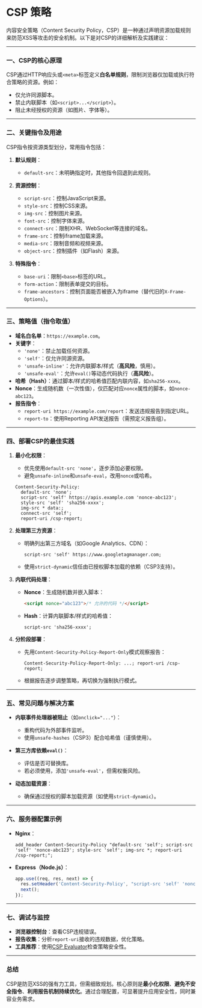 # CSP 策略

内容安全策略（Content Security Policy，CSP）是一种通过声明资源加载规则来防范XSS等攻击的安全机制。以下是对CSP的详细解析及实践建议：

---

### **一、CSP的核心原理**
CSP通过HTTP响应头或`<meta>`标签定义**白名单规则**，限制浏览器仅加载或执行符合策略的资源。例如：
- 仅允许同源脚本。
- 禁止内联脚本（如`<script>...</script>`）。
- 阻止未经授权的资源（如图片、字体等）。

---

### **二、关键指令及用途**
CSP指令按资源类型划分，常用指令包括：
1. **默认规则**：
   - `default-src`：未明确指定时，其他指令回退到此规则。
   
2. **资源控制**：
   - `script-src`：控制JavaScript来源。
   - `style-src`：控制CSS来源。
   - `img-src`：控制图片来源。
   - `font-src`：控制字体来源。
   - `connect-src`：限制XHR、WebSocket等连接的域名。
   - `frame-src`：控制iframe加载来源。
   - `media-src`：限制音频和视频来源。
   - `object-src`：控制插件（如Flash）来源。

3. **特殊指令**：
   - `base-uri`：限制`<base>`标签的URL。
   - `form-action`：限制表单提交的目标。
   - `frame-ancestors`：控制页面能否被嵌入为iframe（替代旧的`X-Frame-Options`）。

---

### **三、策略值（指令取值）**
- **域名白名单**：`https://example.com`。
- **关键字**：
  - `'none'`：禁止加载任何资源。
  - `'self'`：仅允许同源资源。
  - `'unsafe-inline'`：允许内联脚本/样式（**高风险**，慎用）。
  - `'unsafe-eval'`：允许`eval()`等动态代码执行（**高风险**）。
- **哈希（Hash）**：通过脚本/样式的哈希值匹配内联内容，如`sha256-xxxx`。
- **Nonce**：生成随机数（一次性值），仅匹配对应`nonce`属性的脚本，如`nonce-abc123`。
- **报告指令**：
  - `report-uri https://example.com/report`：发送违规报告到指定URL。
  - `report-to`：使用Reporting API发送报告（需预定义报告组）。

---

### **四、部署CSP的最佳实践**
1. **最小化权限**：
   - 优先使用`default-src 'none'`，逐步添加必要权限。
   - 避免`unsafe-inline`和`unsafe-eval`，改用`nonce`或哈希。

   ```http
   Content-Security-Policy: 
     default-src 'none';
     script-src 'self' https://apis.example.com 'nonce-abc123';
     style-src 'self' 'sha256-xxxx';
     img-src * data:;
     connect-src 'self';
     report-uri /csp-report;
   ```

2. **处理第三方资源**：
   - 明确列出第三方域名（如Google Analytics、CDN）：
     ```http
     script-src 'self' https://www.googletagmanager.com;
     ```
   - 使用`strict-dynamic`信任由已授权脚本加载的依赖（CSP3支持）。

3. **内联代码处理**：
   - **Nonce**：生成随机数并嵌入脚本：
     ```html
     <script nonce="abc123">/* 允许的代码 */</script>
     ```
   - **Hash**：计算内联脚本/样式的哈希值：
     ```http
     script-src 'sha256-xxxx';
     ```

4. **分阶段部署**：
   - 先用`Content-Security-Policy-Report-Only`模式观察报告：
     ```http
     Content-Security-Policy-Report-Only: ...; report-uri /csp-report;
     ```
   - 根据报告逐步调整策略，再切换为强制执行模式。

---

### **五、常见问题与解决方案**
- **内联事件处理器被阻止**（如`onclick="..."`）：
  - 重构代码为外部事件监听。
  - 使用`unsafe-hashes`（CSP3）配合哈希值（谨慎使用）。

- **第三方库依赖`eval()`**：
  - 评估是否可替换库。
  - 若必须使用，添加`'unsafe-eval'`，但需权衡风险。

- **动态加载资源**：
  - 确保通过授权的脚本加载资源（如使用`strict-dynamic`）。

---

### **六、服务器配置示例**
- **Nginx**：
  ```nginx
  add_header Content-Security-Policy "default-src 'self'; script-src 'self' 'nonce-abc123'; style-src 'self'; img-src *; report-uri /csp-report;";
  ```
- **Express（Node.js）**：
  ```javascript
  app.use((req, res, next) => {
    res.setHeader('Content-Security-Policy', "script-src 'self' 'nonce-abc123'");
    next();
  });
  ```

---

### **七、调试与监控**
- **浏览器控制台**：查看CSP违规错误。
- **报告收集**：分析`report-uri`接收的违规数据，优化策略。
- **工具推荐**：使用[CSP Evaluator](https://csp-evaluator.withgoogle.com/)检查策略安全性。

---

### **总结**
CSP是防范XSS的强有力工具，但需细致规划。核心原则是**最小化权限**、**避免不安全指令**、**利用报告机制持续优化**。通过合理配置，可显著提升应用安全性，同时兼容业务需求。